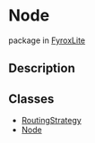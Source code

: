 # Node
package in [FyroxLite](../scripting_api.md)
## Description
## Classes
* [RoutingStrategy](Node/../Node/RoutingStrategy.md)
* [Node](Node/../Node/Node.md)
